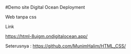 #Demo site Digital Ocean Deployment

Web tanpa css 

Link

https://html-8ujgm.ondigitalocean.app/


Seterusnya : https://github.com/MunimHalim/HTML_CSS/
